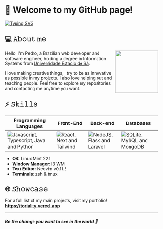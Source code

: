 # 👋 Welcome to my GitHub page!

[![Typing SVG](https://readme-typing-svg.demolab.com?font=Fira+Code&duration=2000&color=00F777&random=false&width=435&lines=Software+Engineer;Web+Developer;a+human+being)](https://git.io/typing-svg)
## 💻 𝙰𝚋𝚘𝚞𝚝 𝚖𝚎

<img align="right" height="140em"  src="https://github-readme-stats.vercel.app/api/top-langs/?username=toriality1&exclude_repo=DYOM&theme=material-palenight&layout=compact">

Hello! I'm Pedro, a Brazilian web developer and software engineer, holding a degree in Information Systems from [Universidade Estácio de Sá](https://estacio.br/).

I love making creative things, I try to be as innovative as possible in my projects. I also love helping out and teaching people. Feel free to explore my repositories and contacting me anytime you want.

## ⚡ 𝚂𝚔𝚒𝚕𝚕𝚜   

<table>
<thead>
  <tr>
    <th>Programming Languages</th>
    <th>Front-End</th>
    <th>Back-end</th>
    <th>Databases</th>
  </tr>
</thead>
<tbody>
  <tr>
    <td>  
      <img src="https://skillicons.dev/icons?i=js,ts,java,python" alt="Javascript, Typescript, Java and Python" />
    </td>
    <td>
      <img src="https://skillicons.dev/icons?i=react,nextjs,tailwind" alt="React, Next and Tailwind" />
    </td>
    <td>
      <img src="https://skillicons.dev/icons?i=nodejs,flask,laravel" alt="NodeJS, Flask and Laravel" />
    </td>
    <td>
      <img src="https://skillicons.dev/icons?i=sqlite,mysql,mongodb" alt="SQLite, MySQL and MongoDB" />
    </td>
  </tr>
</tbody>
</table>

- **OS:** Linux Mint 22.1
- **Window Manager:** I3 WM
- **Text Editor:** Neovim v0.11.2
- **Terminals:** zsh & tmux

## 🌐 𝚂𝚑𝚘𝚠𝚌𝚊𝚜𝚎

For a full list of my main projects, visit my portfolio! **https://toriality.vercel.app**

---

###### ***Be the change you want to see in the world*** 💚
